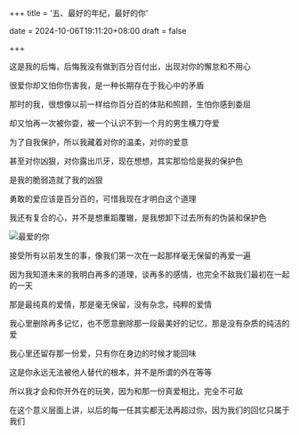 +++
title = '五、最好的年纪，最好的你'

date = 2024-10-06T19:11:20+08:00
draft = false



+++

这是我的后悔，后悔我没有做到百分百付出，出现对你的懈怠和不用心

很爱你却又怕你伤害我，是一种长期存在于我心中的矛盾

那时的我，很想像以前一样给你百分百的体贴和照顾，生怕你感到委屈

却又怕再一次被你耍，被一个认识不到一个月的男生横刀夺爱

为了自我保护，所以我藏着对你的温柔，对你的爱意

甚至对你凶狠，对你露出爪牙，现在想想，其实那恰恰是我的保护色

是我的脆弱造就了我的凶狠

勇敢的爱应该是百分百的，可惜我现在才明白这个道理

我还有复合的心，并不是想重蹈覆辙，是我想卸下过去所有的伪装和保护色

![最爱的你](/img/p5.jpg)

接受所有以前发生的事，像我们第一次在一起那样毫无保留的再爱一遍

因为我知道未来的我明白再多的道理，谈再多的感情，也完全不敌我们最初在一起的一天

那是最纯真的爱情，那是毫无保留，没有杂念，纯粹的爱情

我心里删除再多记忆，也不愿意删除那一段最美好的记忆，那是没有杂质的纯洁的爱

我心里还留存那一份爱，只有你在身边的时候才能回味

这是你永远无法被他人替代的根本，并不是所谓的外在等等

所以我才会和你开外在的玩笑，因为和那一份真爱相比，完全不可敌

在这个意义层面上讲，以后的每一任其实都无法再超过你，因为我们的回忆只属于我们

